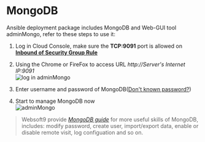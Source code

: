 # MongoDB

Ansible deployment package includes MongoDB and Web-GUI tool adminMongo, refer to these steps to use it:

1. Log in Cloud Console, make sure the **TCP:9091** port is allowed on **[Inbound of Security Group Rule](https://support.websoft9.com/docs/faq/tech-instance.html)**

2. Using the Chrome or FireFox to access URL *http://Server's Internet IP:9091*  
  ![log in adminMongo](https://libs.websoft9.com/Websoft9/DocsPicture/en/mongodb/adminmongo-connect001-websoft9.png)
  
3. Enter username and password of MongoDB([Don't known password?](/stack-accounts.md))  

4. Start to manage MongoDB now  
  ![adminMongo](https://libs.websoft9.com/Websoft9/DocsPicture/en/mongodb/adminmongo-connect003-websoft9.png)

> Websoft9 provide *[MongoDB guide](https://support.websoft9.com/docs/mongodb/solution-gui.html)* for more useful skills of MongoDB, includes: modify password, create user, import/export data, enable or disable remote visit, log configuation and so on.
